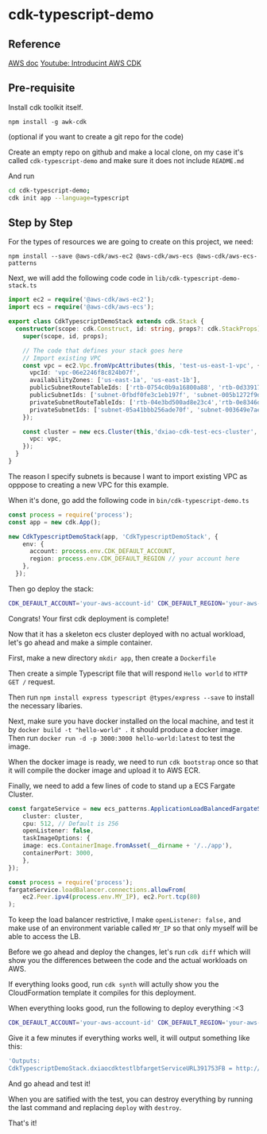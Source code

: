# cdk-typescript-demo

## Reference

[AWS doc](https://docs.aws.amazon.com/cdk/latest/guide/ecs_example.html)
[Youtube: Introducint AWS CDK](https://youtu.be/bz4jTx4v-l8)

## Pre-requisite

Install cdk toolkit itself.

```
npm install -g awk-cdk
```

(optional if you want to create a git repo for the code)

Create an empty repo on github and make a local clone, on my case it's called `cdk-typescript-demo` and make sure it does not include `README.md`

And run

```bash
cd cdk-typescript-demo;
cdk init app --language=typescript
```

## Step by Step

For the types of resources we are going to create on this project, we need:

```
npm install --save @aws-cdk/aws-ec2 @aws-cdk/aws-ecs @aws-cdk/aws-ecs-patterns
```

Next, we will add the following code code in `lib/cdk-typescript-demo-stack.ts`

```ts
import ec2 = require('@aws-cdk/aws-ec2');
import ecs = require('@aws-cdk/aws-ecs');

export class CdkTypescriptDemoStack extends cdk.Stack {
  constructor(scope: cdk.Construct, id: string, props?: cdk.StackProps) {
    super(scope, id, props);

    // The code that defines your stack goes here
    // Import existing VPC
    const vpc = ec2.Vpc.fromVpcAttributes(this, 'test-us-east-1-vpc', {
      vpcId: 'vpc-06e2246f8c824b07f',
      availabilityZones: ['us-east-1a', 'us-east-1b'],
      publicSubnetRouteTableIds: ['rtb-0754c0b9a16800a88', 'rtb-0d33917bf17f51c5c'],
      publicSubnetIds: ['subnet-0fbdf0fe3c1eb197f', 'subnet-005b1272f9d18caf2'],
      privateSubnetRouteTableIds: ['rtb-04e3bd500ad8e23c4','rtb-0e8346d8fde14f831'],
      privateSubnetIds: ['subnet-05a41bbb256ade70f', 'subnet-003649e7ae9af838b'],
    });

    const cluster = new ecs.Cluster(this,'dxiao-cdk-test-ecs-cluster', {
      vpc: vpc,
    });
  }
}

```

The reason I specify subnets is because I want to import existing VPC as opppose to creating a new VPC for this example.

When it's done, go add the following code in `bin/cdk-typescript-demo.ts`

```ts
const process = require('process');
const app = new cdk.App();

new CdkTypescriptDemoStack(app, 'CdkTypescriptDemoStack', {
    env: {
      account: process.env.CDK_DEFAULT_ACCOUNT, 
      region: process.env.CDK_DEFAULT_REGION // your account here
    },
  });
```

Then go deploy the stack:

```bash
CDK_DEFAULT_ACCOUNT='your-aws-account-id' CDK_DEFAULT_REGION='your-aws-region' cdk deploy --profile 'your-aws-profile-name'
```

Congrats! Your first cdk deployment is complete!

Now that it has a skeleton ecs cluster deployed with no actual workload, let's go ahead and make a simple container.

First, make a new directory `mkdir app`, then create a `Dockerfile`

Then create a simple Typescript file that will respond `Hello world` to `HTTP GET /` request.

Then run `npm install express typescript @types/express --save` to install the necessary libaries.

Next, make sure you have docker installed on the local machine, and test it by `docker build -t "hello-world" .` it should produce a docker image. Then run `docker run -d -p 3000:3000 hello-world:latest` to test the image.

When the docker image is ready, we need to run `cdk bootstrap` once so that it will compile the docker image and upload it to AWS ECR.

Finally, we need to add a few lines of code to stand up a ECS Fargate Cluster.

```ts
const fargateService = new ecs_patterns.ApplicationLoadBalancedFargateService(this, 'dxiao-cdk-test-lb-farget', {
    cluster: cluster,
    cpu: 512, // Default is 256
    openListener: false,
    taskImageOptions: {
    image: ecs.ContainerImage.fromAsset(__dirname + '/../app'),
    containerPort: 3000,
    },
});

const process = require('process');
fargateService.loadBalancer.connections.allowFrom(
    ec2.Peer.ipv4(process.env.MY_IP), ec2.Port.tcp(80)
);
```

To keep the load balancer restrictive, I make `openListener: false,` and make use of an environment variable called `MY_IP` so that only myself will be able to access the LB.

Before we go ahead and deploy the changes, let's run `cdk diff` which will show you the differences between the code and the actual workloads on AWS.

If everything looks good, run `cdk synth` will actully show you the CloudFormation template it compiles for this deployment.

When everything looks good, run the following to deploy everything :<3

```bash
CDK_DEFAULT_ACCOUNT='your-aws-account-id' CDK_DEFAULT_REGION='your-aws-region' MY_IP='your-public-ip-address/32' cdk --profile 'your-aws-profile-name' deploy --tags Billing='billing-me' --tags Owner='my-name'
```

Give it a few minutes if everything works well, it will output something like this:

```bash
'Outputs:
CdkTypescriptDemoStack.dxiaocdktestlbfargetServiceURL391753FB = http://CdkTy-dxiao-1XYVV05TTDT5-419211149.us-east-1.elb.amazonaws.com
```

And go ahead and test it!

When you are satified with the test, you can destroy everything by running the last command and replacing `deploy` with `destroy`. 

That's it!
